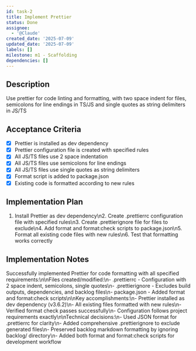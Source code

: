 ```yaml
---
id: task-2
title: Implement Prettier
status: Done
assignee:
  - '@Claude'
created_date: '2025-07-09'
updated_date: '2025-07-09'
labels: []
milestone: m1 - Scaffolding
dependencies: []
---
```


## Description

Use prettier for code linting and formatting, with two space indent for files, semicolons for line endings in TS/JS and single quotes as string delimiters in JS/TS

## Acceptance Criteria

- [x] Prettier is installed as dev dependency
- [x] Prettier configuration file is created with specified rules
- [x] All JS/TS files use 2 space indentation
- [x] All JS/TS files use semicolons for line endings
- [x] All JS/TS files use single quotes as string delimiters
- [x] Format script is added to package.json
- [x] Existing code is formatted according to new rules

## Implementation Plan

1. Install Prettier as dev dependency\n2. Create .prettierrc configuration file with specified rules\n3. Create .prettierignore file for files to exclude\n4. Add format and format:check scripts to package.json\n5. Format all existing code files with new rules\n6. Test that formatting works correctly

## Implementation Notes

Successfully implemented Prettier for code formatting with all specified requirements:\n\nFiles created/modified:\n- .prettierrc - Configuration with 2 space indent, semicolons, single quotes\n- .prettierignore - Excludes build outputs, dependencies, and backlog files\n- package.json - Added format and format:check scripts\n\nKey accomplishments:\n- Prettier installed as dev dependency (v3.6.2)\n- All existing files formatted with new rules\n- Verified format check passes successfully\n- Configuration follows project requirements exactly\n\nTechnical decisions:\n- Used JSON format for .prettierrc for clarity\n- Added comprehensive .prettierignore to exclude generated files\n- Preserved backlog markdown formatting by ignoring backlog/ directory\n- Added both format and format:check scripts for development workflow
